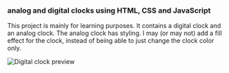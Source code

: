 ### analog and digital clocks using HTML, CSS and JavaScript

This project is mainly for learning purposes. 
It contains a digital clock and an analog clock.
The analog clock has styling. I may (or may not) add a fill effect for the clock, instead of being able to just change the clock color only.

![Digital clock preview](https://myoat.com/assets/images/base-octocat.svg)
